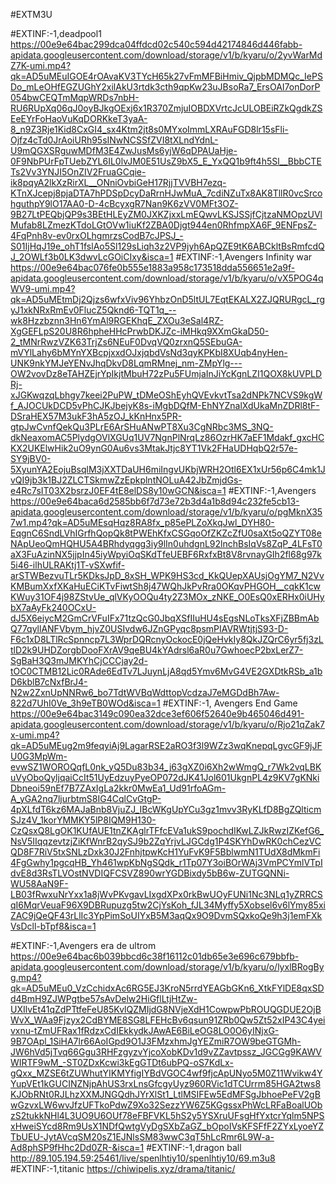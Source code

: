 #EXTM3U


#EXTINF:-1,deadpool1
https://00e9e64bac299dca04ffdcd02c540c594d42174846d446fabb-apidata.googleusercontent.com/download/storage/v1/b/kyaru/o/2yvWarMdZ7K-umi.mp4?qk=AD5uMEuIGOE4rOAvaKV3TYcH65k27vFmMFBiHmiv_QjpbMDMQc_IePSDo_mLeOHfEGZUGhY2xilAkU3rtdk3cth9qpKw23uJBsoRa7_ErsOAI7onDorP054bwCEQTmMqpWRDs7nbH-RU6RUpXq06qJ0oyBJkgOExj6x1R370ZmjuIOBDXVrtcJcULOBEiRZkQgdkZSEeEYrFoHaoVuKqDORKkeT3yaA-8_n9Z3Rje1Kid8CxGI4_sx4Ktm2jt8s0MYxoImmLXRAuFGD8lr15sFli-Ojfz4cTd0JrAoiURh95sINwNCSSfZVI8tXLndYdnL-U9mQGXSRguwMDfM3E4ZwJusMs6yjW6qDPAUaHje-0F9NbPUrFpTUebZYL6IL0lvJM0E51UsZ9bX5_E_YxQQ1b9ft4h5Sl__BbbCTETs2Vv3YNJI5OnZIV2FruaGCqie-ik8pqyA2lkXzRirXL__ONniOvbiGeH17RjjTVVBH7ezq-KTnXJcepj8pjaDTA7hPDSpDcyDaRrnHJwMuA_7cdiNZuTx8AK8TllR0vcSrcohguthpY9lO17AA0-D-4cBcyxgR7Nan9K6zVV0MFt3OZ-9B27LtPEQbjQP9s3BEtHLEyZM0JXKZjxxLmEQwvLKSJSSjfCjtzaNMOpzUVlMufab8LZmezKTdoLGtOVw1iuKf2ZBA0Djgt944en0RhfmpXA6F_9ENFpsZ-4FqPnh8v-ev0rxOLhgmrzsCodB7cJPSJ_-S01IjHqJ19e_ohT1fslAo5Sl129sLiqh3z2VP9jyh6ApQZE9tK6ABCkltBsRmfcdQJ_2OWLf3b0LK3dwvLcGOiCIxy&isca=1
#EXTINF:-1,Avengers Infinity war
https://00e9e64bac076fe0b555e1883a958c173518dda556651e2a9f-apidata.googleusercontent.com/download/storage/v1/b/kyaru/o/vX5POG4qWV9-umi.mp4?qk=AD5uMEtmDj2Qjzs6wfxViv96YhbzOnD5ltUL7EqtEKALX2ZJQRURgcL_rgyJ1xkNRxRmEv0FlucZ5Qknd6-TQT1q_--wk8Hzzbznn3Hn6YmAl9RGEKhqE_ZXOu3eSal4RZ-XgGEFLpS20U8R6hpheHHcPrwbDKJZc-iMHkq9XXmGkaD50-2_tMNrRwzVZK63TrjZs6NEuF0DvqVQ0zrxnQ5SEbuGA-mVYlLahy6bMYnYXBcpjxxdOJxjqbdVsNd3qyKPKbI8XUqb4nyHen-UNK9nkYMJeYENvJhqDkvD8LqmRMnej_nm-ZMpYlg---OW2vovDz8eTAHZEjrYpIkjtMbuH72zPu5FUmjaInJiYcKgnLZI1QOX8kUVPLDRj-xJGKwqzqLbhgy7keei2PuPW_tDMeOShEyhQVEvkvtTsa2dNPk7NCVS9kgWf_AJOCUkDCD5vPhCJKJbejyK8s-iMgbDQfM-EhNYZnalXdUkaMnZDRl8tF-DSraHEX57M3ukF3hA5zOJ_kKnHnx5PR-gtpJwCvnfQekQu3PLrE6ArSHuANwPT8Xu3CgNRbc3MS_3NQ-dkNeaxomAC5PlydgOVlXGUq1UV7NgnPlNrqLz86OzrHK7aEF1Mdakf_gxcHCKX2UKElwHik2uO9ynG0Au6vs3MtakJtjc8YT1Vk2FHaUDHqbQ2r57e-SY9jBV0-5XyunYA2EojuBsqlM3jXXTDaUH6miIngvUKbjWRH2Otl6EX1xUr56p6C4mk1JvQI9jb3k1BJ2ZLCTSkmwZzEpkplntNOLuA42JbZmjdGs-e4Rc7sIT03X2bsrzJ0EF4tE8elDS8y10wGCN&isca=1
#EXTINF:-1,Avengers
https://00e9e64baca6d2585bb6f7d73e72b3d4a1b8d94c232fe5cb13-apidata.googleusercontent.com/download/storage/v1/b/kyaru/o/pgMknX357w1.mp4?qk=AD5uMEsqHqz8RA8fx_p85ePLZoXkqJwl_DYH80-EqgnC6SndLVhIGrfhQopQk8tPWEhKfxCSGqoOfZKZcZfU0saXt5oQZYT08eNApUeoQmHQHU5A4BRhdyqgg3iy9lIn0uhdgnL92lnchBsIqVs8ZqP_4LFsT0aX3FuAzinNX5jjpIn45iyWpyiOqSKdTfeUEBF6RxfxBt8V8rvnayGIh2fl68g97k5i46-ilhULRAKtj1T-vSXwfif-arSTWBezvuTLr5KDksJpD_8xSH_WPK9HS3cd_KkQUepXAUsjOgYM7_N2VvKMBumXxfXKaHuECiKTvFiwtSh8j47WQhJkPvRra0OKqvPHGOH__cqkK1cwKWuy31OF4j98ZStvUe_qlVKyOOQu4ty2Z3MOx_zNKE_O0EsQ0xERHx0iUHybX7aAyFk240OCxU-dJ5X6eiycM2GmCrVFuIFx71tzQcG0JbqXSfIIuHU4sEgsNLoTksXFjZBBmAbQ77qyllANFVbym_hjvZ0USIvdw6JZnGPyqc8psmPIAVRWtjtjS93-D-F6c1xD8LTlRcSpnncp7L3WprDQRcnyOckocE0jQeHvkIy8QkJZQrC6yr5fj3zLtlD2k9UHDZorgbDooFXrAV9qeBU4kYAdrsl6aR0u7GwhoecP2bxLerZ7-SgBaH3Q3mJMKYhCjCCCjay2d-tOC0CTMB12Lic0RAde6EdTv7LJuynLjA8qd5Ymv6MvG4VE2GXDtkRSb_a1bD6kblB7cNxfBrJ4-N2w2ZxnUpNNRw6_bo7TdtWVBqWdttopVcdzaJ7eMGDdBh7Aw-822d7UhI0Ve_3h9eTB0WOd&isca=1
#EXTINF:-1, Avengers End Game
https://00e9e64bac3149c090ea32dce3ef606f52640e9b465046d491-apidata.googleusercontent.com/download/storage/v1/b/kyaru/o/Rjo21qZak7x-umi.mp4?qk=AD5uMEug2m9feqyiAj9LagarRSE2aRO3f3l9WZz3wqKnepqLgvcGF9jJFU0G3MpWm-evwSZ1WOROQqfL0nk_yQ5Du83b34_j63gXZ0i6Xh2wWmgQ_r7Wk2vqLBKuVyOboQyljqaiCcIt51UyEdzuyPyeOP072dJK41Jol601UkgnPL4z9KV7gKNkiDbneoi59nEf7B7ZAxIgLa2kkr0MwEa1_Ud91rfoAGm-A_yGA2nq7ljurbtmS8IG4CqlCvGtgP-4pXLfdT6kz6MAJaBnb8VjuZJ_IBcWKgUpYCu3gz1mvv3RyKLfD8BgZQlticmSJz4V_1korYMMKY5lP8IQM9H130-CzQsxQ8LgOK1KUfAUE1tnZKAglrTFfcEVa1ukS9pochdIKwLZJkRwzIZKefG6_NsV5IIqqzevtzjZiKfWnrB2qySJ9b2ZqYrjvLJGCdg1P4SKYhDwRK0chCezVCQD8F7RiV5txSNLzDxk30J2FnhjtpwKcH1YuFvK9F5BblwmN1TUdX8dMkmFi4FgGwhy1pgcqHB_Yh461wpKbNgSQdk_r1Tp07Y3oiBOrWAj3VmPCYmlVTpIdvE8d3RsTLVOstNVDIQFCSVZ890wrYGDBixdy5bB6w-ZUTGQNNi-WU58AaN9F-LB03fRwxuNrYxx1a8jWvPKvgavLIxgdXPx0rkBwUOyFUNi1Nc3NLq1yZRRCSqI6MqrVeuaF96X9DBRupuzg5tw2CjYsKoh_fJL34Myffy5Xobsel6v6lYmy85xiZAC9jQeQF43rLlIc3YpPimSoUIYxB5M3aqQx9O9DvmSQxkoQe9h3j1emFXkVsDcll-bTpf8&isca=1

#EXTINF:-1,Avengers era de ultrom
https://00e9e64bac6b039bbcd6c38f16112c01db65e3e696c679bbfb-apidata.googleusercontent.com/download/storage/v1/b/kyaru/o/lyxlBRogByg.mp4?qk=AD5uMEu0_VzCchidxAc6RG5EJ3KroN5rrdYEAGbGKn6_XtkFYlDE8qxSDd4BmH9ZJWPgtbe57sAvDelw2HiGflLtjHtZw-UXIlvEt41qZdPTtfeFeU85KvlQZMIjdG8NVjeXdH1CowpwPbROUQGDUE2OjBWvX_WAa9Fjzyx2CdBYME8SG8LFEHcBv6qsun91ZRb0Qw5Zt52xIP43C4yeivxnu-tZmUFRax1fRdzxCdIEkkydkJAwAE6BiLeOG8LO0O6yINjxG-9B7OApl_1SiHA7lr66AoIGpd9O1J3FMzxhmJgYEZmiR7OW9beGTGMh-JW6hVd5jTvq66Ggu3RHFzgyzvYjcoXobKDv1d9vZZavtpssz_JGCGg9KAWVWIRTF9wM_-ST0ZDxKcwi3kEgGTDt6ubPQ-oS7KdLx-gQxx_MZSE6tZUWhutYIKMYfigIYBdVGOC4wf9fjcApUNyo5M0Z11Wvikw4YYupVEt1kGUCINZNjpAhUS3rxLnsGfcgyUyz960RVic1dTCUrrm85HGA2tws8KJObRNt0RJLhzXXMJNGQdhJYrXlSt1_LtlMSIFEw5EdMFSgJbhoePeFV2gBwGzvxLW6wvJfzUFTkoPdwZ9Xo32SezzYW6Z5KGgssxPhWcLRFaBoalUObzS2tukkNHl4L3UO9U6OUf78eFBFVKL5hS2y5YSXruUFsgHfYxtcrYqlm5NPSxHweiSYcd8Rm9UsX1NDfQwtgVyDgSXbZaGZ_bOpoIVsKFSFfF2ZYxLyoeYZTbUEU-JytAVcqSM20sZ1EJNlsSM83wwC3qT5hLcRmr6L9W-a-Ad8phSP9fHhc2Dd0ZR-&isca=1
#EXTINF:-1,dragon ball
http://89.105.194.59:25461/live/spenlhtiy10/spenlhtiy10/69.m3u8
#EXTINF:-1,titanic
https://chiwipelis.xyz/drama/titanic/
